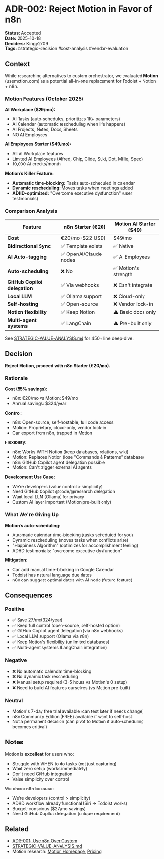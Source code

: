 # ADR-002: Reject Motion in Favor of n8n

**Status:** Accepted  
**Date:** 2025-10-18  
**Deciders:** Kingy2709  
**Tags:** #strategic-decision #cost-analysis #vendor-evaluation

## Context

While researching alternatives to custom orchestrator, we evaluated **Motion** (usemotion.com) as a potential all-in-one replacement for Todoist + Notion + n8n.

### Motion Features (October 2025)

**AI Workplace ($29/mo):**
- AI Tasks (auto-schedules, prioritizes 1K+ parameters)
- AI Calendar (automatic rescheduling when life happens)
- AI Projects, Notes, Docs, Sheets
- NO AI Employees

**AI Employees Starter ($49/mo):**
- All AI Workplace features
- Limited AI Employees (Alfred, Chip, Clide, Suki, Dot, Millie, Spec)
- 10,000 AI credits/month

**Motion's Killer Feature:**
- **Automatic time-blocking:** Tasks auto-scheduled in calendar
- **Dynamic rescheduling:** Moves tasks when meetings added
- **ADHD-optimized:** "Overcome executive dysfunction" (user testimonials)

### Comparison Analysis

| Feature | n8n Starter (€20) | Motion AI Starter ($49) |
|---------|-------------------|-------------------------|
| **Cost** | €20/mo ($22 USD) | $49/mo |
| **Bidirectional Sync** | ✅ Template exists | ✅ Native |
| **AI Auto-tagging** | ✅ OpenAI/Claude nodes | ✅ AI Employees |
| **Auto-scheduling** | ❌ No | ✅ Motion's strength |
| **GitHub Copilot delegation** | ✅ Via webhooks | ❌ Can't integrate |
| **Local LLM** | ✅ Ollama support | ❌ Cloud-only |
| **Self-hosting** | ✅ Open-source | ❌ Vendor lock-in |
| **Notion flexibility** | ✅ Keep Notion | ⚠️ Basic docs only |
| **Multi-agent systems** | ✅ LangChain | ⚠️ Pre-built only |

See [STRATEGIC-VALUE-ANALYSIS.md](../STRATEGIC-VALUE-ANALYSIS.md) for 450+ line deep-dive.

## Decision

**Reject Motion, proceed with n8n Starter (€20/mo).**

### Rationale

**Cost (55% savings):**
- n8n: €20/mo vs Motion: $49/mo
- Annual savings: $324/year

**Control:**
- n8n: Open-source, self-hostable, full code access
- Motion: Proprietary, cloud-only, vendor lock-in
- Can export from n8n, trapped in Motion

**Flexibility:**
- n8n: Works WITH Notion (keep databases, relations, wiki)
- Motion: Replaces Notion (lose "Commands & Patterns" database)
- n8n: GitHub Copilot agent delegation possible
- Motion: Can't trigger external AI agents

**Development Use Case:**
- We're developers (value control > simplicity)
- Need GitHub Copilot @code/@research delegation
- Want local LLM (Ollama) for privacy
- Custom AI layer important (Motion pre-built only)

### What We're Giving Up

**Motion's auto-scheduling:**
- Automatic calendar time-blocking (tasks scheduled for you)
- Dynamic rescheduling (moves tasks when conflicts arise)
- "Happiness Algorithm" (optimizes for accomplishment feeling)
- ADHD testimonials: "overcome executive dysfunction"

**Mitigation:**
- Can add manual time-blocking in Google Calendar
- Todoist has natural language due dates
- n8n can suggest optimal dates with AI node (future feature)

## Consequences

### Positive

- ✅ Save $27/mo ($324/year)
- ✅ Keep full control (open-source, self-hosted option)
- ✅ GitHub Copilot agent delegation (via n8n webhooks)
- ✅ Local LLM support (Ollama via n8n)
- ✅ Keep Notion's flexibility (unlimited databases)
- ✅ Multi-agent systems (LangChain integration)

### Negative

- ❌ No automatic calendar time-blocking
- ❌ No dynamic task rescheduling
- ❌ Manual setup required (3-5 hours vs Motion's 0 setup)
- ❌ Need to build AI features ourselves (vs Motion pre-built)

### Neutral

- Motion's 7-day free trial available (can test later if needs change)
- n8n Community Edition (FREE) available if want to self-host
- Not a permanent decision (can pivot to Motion if auto-scheduling becomes critical)

## Notes

Motion is **excellent** for users who:
- Struggle with WHEN to do tasks (not just capturing)
- Want zero setup (works immediately)
- Don't need GitHub integration
- Value simplicity over control

We chose n8n because:
- We're developers (control > simplicity)
- ADHD workflow already functional (Siri → Todoist works)
- Budget-conscious ($27/mo savings)
- Need GitHub Copilot delegation (unique requirement)

## Related

- [ADR-001: Use n8n Over Custom](./ADR-001-use-n8n-over-custom.md)
- [STRATEGIC-VALUE-ANALYSIS.md](../STRATEGIC-VALUE-ANALYSIS.md)
- Motion research: [Motion Homepage](https://www.usemotion.com/), [Pricing](https://www.usemotion.com/pricing)
